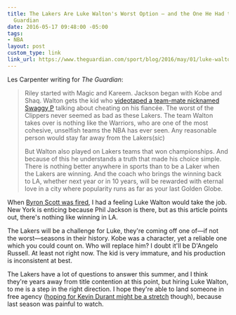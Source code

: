 ```yaml
---
title: The Lakers Are Luke Walton's Worst Option – and the One He Had to Take | The
  Guardian
date: 2016-05-17 09:48:00 -05:00
tags:
- NBA
layout: post
custom_type: link
link_url: https://www.theguardian.com/sport/blog/2016/may/01/luke-walton-los-angeles-lakers-coach-nba
---
```


Les Carpenter writing for *The Guardian*:

> Riley started with Magic and Kareem. Jackson began with Kobe and Shaq. Walton gets the kid who [videotaped a team-mate nicknamed Swaggy P](http://espn.go.com/nba/story/_/id/15100584/dangelo-russell-los-angeles-lakers-apologizes-recording-nick-young-conversation) talking about cheating on his fiancée. The worst of the Clippers never seemed as bad as these Lakers. The team Walton takes over is nothing like the Warriors, who are one of the most cohesive, unselfish teams the NBA has ever seen. Any reasonable person would stay far away from the Lakers(*sic*)
>
> But Walton also played on Lakers teams that won championships. And because of this he understands a truth that made his choice simple. There is nothing better anywhere in sports than to be a Laker when the Lakers are winning. And the coach who brings the winning back to LA, whether next year or in 10 years, will be rewarded with eternal love in a city where popularity runs as far as your last Golden Globe.

When [Byron Scott was fired](http://www.si.com/nba/2016/04/25/lakers-byron-scott-fired-kobe-bryant-dangelo-russell-nick-young), I had a feeling Luke Walton would take the job. New York is enticing because Phil Jackson is there, but as this article points out, there's nothing like winning in LA.

The Lakers will be a challenge for Luke, they're coming off one of—if not the worst—seasons in their history. Kobe was a character, yet a reliable one which you could count on. Who will replace him? I doubt it'll be D'Angelo Russell. At least not right now. The kid is very immature, and his production is inconsistent at best.

The Lakers have a lot of questions to answer this summer, and I think they're years away from title contention at this point, but hiring Luke Walton, to me is a step in the right direction. I hope they're able to land someone in free agency ([hoping for Kevin Durant might be a stretch](http://www.si.com/nba/2016/04/25/lakers-byron-scott-fired-kobe-bryant-dangelo-russell-nick-young) though), because last season was painful to watch.
